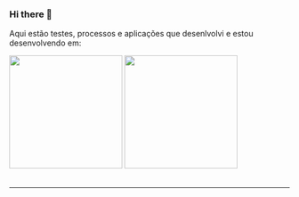 ### Hi there 👋

Aqui estão testes, processos e aplicações que desenlvolvi e estou desenvolvendo em: 

<div align="left">
  <img height="203px" src="https://github-readme-stats.vercel.app/api?username=laisfrr&show_icons=true&theme=radical&include_all_commits=true&count_private=true" /><span>  </span>
  <img height="203px" src= "https://github-readme-stats-git-masterrstaa-rickstaa.vercel.app/api/top-langs/?username=laisfrr&theme=radical">
</div>
<br>
<hr/>

<!--
**fjdslimajunior/fjdslimajunior** is a ✨ _special_ ✨ repository because its `README.md` (this file) appears on your GitHub profile.

Here are some ideas to get you started:

- 🔭 I’m currently working on ...
- 🌱 I’m currently learning ...
- 👯 I’m looking to collaborate on ...
- 🤔 I’m looking for help with ...
- 💬 Ask me about ...
- 📫 How to reach me: ...
- 😄 Pronouns: ...
- ⚡ Fun fact: ...
-->
